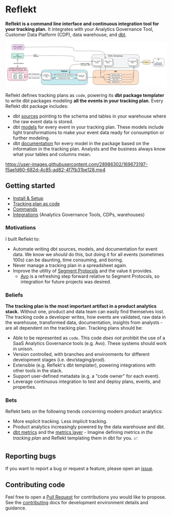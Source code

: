 <!--
SPDX-FileCopyrightText: 2022 Gregory Clunies <greg@reflekt-ci.com>

SPDX-License-Identifier: Apache-2.0
-->

# Reflekt
**Reflekt is a command line interface and continuous integration tool for your tracking plan.** It integrates with your Analytics Governance Tool, Customer Data Platform (CDP), data warehouse, and [dbt](https://www.getdbt.com/).

![reflekt-arch](/docs/reflekt_architecture.png)

Reflekt defines tracking plans as `code`, powering its **dbt package templater** to write dbt packages modeling **all the events in your tracking plan**. Every Reflekt dbt package includes:
- dbt [sources](https://docs.getdbt.com/docs/building-a-dbt-project/using-sources) pointing to the schema and tables in your warehouse where the raw event data is stored.
- dbt [models](https://docs.getdbt.com/docs/building-a-dbt-project/building-models) for every event in your tracking plan. These models include light transformations to make your event data ready for consumption or further modeling.
- dbt [documentation](https://docs.getdbt.com/docs/building-a-dbt-project/documentation) for every model in the package based on the information in the tracking plan. Analysts and the business always know what your tables and columns mean.

https://user-images.githubusercontent.com/28986302/169673197-f5ae1d60-682d-4c85-ad82-4f7fb31be128.mp4

## Getting started
- [Install & Setup](docs/INSTALL-SETUP.md)
- [Tracking plan as code](docs/TRACKING-PLANS-AS-CODE.md)
- [Commands](docs/COMMANDS.md)
- [Integrations](docs/INTEGRATIONS.md) (Analytics Governance Tools, CDPs, warehouses)

### Motivations
I built Reflekt to:
- Automate writing dbt sources, models, and documentation for event data. We know we *should* do this, but doing it for all events (sometimes 100s) can be daunting, time consuming, and boring.
- Never manage a tracking plan in a spreadsheet again.
- Improve the utility of [Segment Protocols](https://segment.com/docs/protocols/) and the value it provides.
  - [Avo](https://www.avo.app/) is a refreshing step forward relative to Segment Protocols, so integration for future projects was desired.

### Beliefs
**The tracking plan is the most important artifact in a product analytics stack.** Without one, product and data team can easily find themselves lost. The tracking code a developer writes, how events are validated, raw data in the warehouse, transformed data, documentation, insights from analysts - are all dependent on the tracking plan. Tracking plans should be:
- Able to be represented as `code`. This code *does not* prohibit the use of a SaaS Analytics Governance tools (e.g. Avo). These systems should work in unison.
- Version controlled, with branches and environments for different development stages (i.e. dev/staging/prod).
- Extensible (e.g. Reflekt's dbt templater), powering integrations with other tools in the stack.
- Support user-defined metadata (e.g. a "code owner" for each event).
- Leverage continuous integration to test and deploy plans, events, and properties.

### Bets
Reflekt bets on the following trends concerning modern product analytics:
- More explicit tracking. Less implicit tracking.
- Product analytics increasingly powered by the data warehouse and dbt.
- [dbt metrics](https://docs.getdbt.com/docs/building-a-dbt-project/metrics) and the [metrics layer](https://docs.getdbt.com/docs/dbt-cloud/using-dbt-cloud/cloud-metrics-layer) - Imagine defining metrics *in the tracking plan* and Reflekt templating them in dbt for you. 📈

## Reporting bugs
If you want to report a bug or request a feature, please open an [issue](https://github.com/GClunies/reflekt/issues).

## Contributing code
Feel free to open a [Pull Request](https://github.com/GClunies/reflekt/pulls) for contributions you would like to propose. See the [contributing](docs/CONTRIBUTING-CODE.md) docs for development environment details and guidance.
